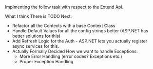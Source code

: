 Implmenting the follow task with respect to the Extend Api.

What I think There is TODO Next:
- Refactor all the Contexts with a base Context Class
- Handle Default Values for all the config strings better (ASP.NET has better solutions for this)
- Add Refresh Logic for the Auth - ASP.NET lets you actually register async services for this.
- Actually Formally Decided How we want to handle Exceptions:
    - More Error Handling (error codes? Exceptions etc.)
    - Proper Exception Handling 